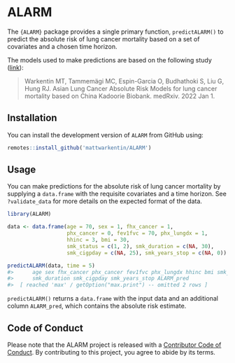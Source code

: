 
# ALARM

<!-- badges: start -->
<!-- badges: end -->

The `{ALARM}` package provides a single primary function,
`predictALARM()` to predict the absolute risk of lung cancer mortality
based on a set of covariates and a chosen time horizon.

The models used to make predictions are based on the following study
([link](https://www.medrxiv.org/content/10.1101/2022.04.22.22274185v1)):

> Warkentin MT, Tammemägi MC, Espin-Garcia O, Budhathoki S, Liu G, Hung
> RJ. Asian Lung Cancer Absolute Risk Models for lung cancer mortality
> based on China Kadoorie Biobank. medRxiv. 2022 Jan 1.

## Installation

You can install the development version of `ALARM` from GitHub using:

``` r
remotes::install_github('mattwarkentin/ALARM')
```

## Usage

You can make predictions for the absolute risk of lung cancer mortality
by supplying a `data.frame` with the requisite covariates and a time
horizon. See `?validate_data` for more details on the expected format of
the data.

``` r
library(ALARM)

data <- data.frame(age = 70, sex = 1, fhx_cancer = 1,
                   phx_cancer = 0, fev1fvc = 70, phx_lungdx = 1,
                   hhinc = 3, bmi = 30, 
                   smk_status = c(1, 2), smk_duration = c(NA, 30), 
                   smk_cigpday = c(NA, 25), smk_years_stop = c(NA, 0))

predictALARM(data, time = 5)
#>      age sex fhx_cancer phx_cancer fev1fvc phx_lungdx hhinc bmi smk_status
#>      smk_duration smk_cigpday smk_years_stop ALARM_pred
#>  [ reached 'max' / getOption("max.print") -- omitted 2 rows ]
```

`predictALARM()` returns a `data.frame` with the input data and an
additional column `ALARM_pred`, which contains the absolute risk
estimate.

## Code of Conduct

Please note that the ALARM project is released with a [Contributor Code
of
Conduct](https://contributor-covenant.org/version/2/0/CODE_OF_CONDUCT.html).
By contributing to this project, you agree to abide by its terms.
